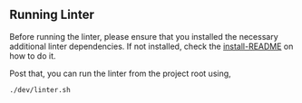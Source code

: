 ## Running Linter


Before running the linter, please ensure that you installed the necessary additional linter dependencies.
If not installed, check the [install-README](https://github.com/facebookresearch/pytorchvideo/blob/master/INSTALL.md) on how to do it.

Post that, you can run the linter from the project root using,

```
./dev/linter.sh
```
